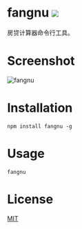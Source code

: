 
# fangnu <img src="https://api.travis-ci.org/huangruichang/fangnu.svg?branch=master"/>
房贷计算器命令行工具。

# Screenshot

![fangnu][1]


# Installation

````
npm install fangnu -g
````

# Usage
````
fangnu
````

# License

[MIT][2]


  [1]: https://cdn.rawgit.com/huangruichang/fangnu/332318ba/assets/fangnu.gif
  [2]: http://opensource.org/licenses/MIT
